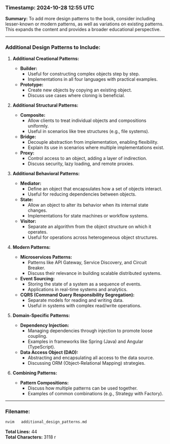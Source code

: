 ### Timestamp: 2024-10-28 12:55 UTC

**Summary:**
To add more design patterns to the book, consider including lesser-known or modern patterns, as well as variations on existing patterns. This expands the content and provides a broader educational perspective.

---

### Additional Design Patterns to Include:

1. **Additional Creational Patterns:**
   - **Builder:**
     - Useful for constructing complex objects step by step.
     - Implementations in all four languages with practical examples.
   - **Prototype:**
     - Create new objects by copying an existing object.
     - Discuss use cases where cloning is beneficial.

2. **Additional Structural Patterns:**
   - **Composite:**
     - Allow clients to treat individual objects and compositions uniformly.
     - Useful in scenarios like tree structures (e.g., file systems).
   - **Bridge:**
     - Decouple abstraction from implementation, enabling flexibility.
     - Explain its use in scenarios where multiple implementations exist.
   - **Proxy:**
     - Control access to an object, adding a layer of indirection.
     - Discuss security, lazy loading, and remote proxies.

3. **Additional Behavioral Patterns:**
   - **Mediator:**
     - Define an object that encapsulates how a set of objects interact.
     - Useful for reducing dependencies between objects.
   - **State:**
     - Allow an object to alter its behavior when its internal state changes.
     - Implementations for state machines or workflow systems.
   - **Visitor:**
     - Separate an algorithm from the object structure on which it operates.
     - Useful for operations across heterogeneous object structures.

4. **Modern Patterns:**
   - **Microservices Patterns:**
     - Patterns like API Gateway, Service Discovery, and Circuit Breaker.
     - Discuss their relevance in building scalable distributed systems.
   - **Event Sourcing:**
     - Storing the state of a system as a sequence of events.
     - Applications in real-time systems and analytics.
   - **CQRS (Command Query Responsibility Segregation):**
     - Separate models for reading and writing data.
     - Useful in systems with complex read/write operations.

5. **Domain-Specific Patterns:**
   - **Dependency Injection:**
     - Managing dependencies through injection to promote loose coupling.
     - Examples in frameworks like Spring (Java) and Angular (TypeScript).
   - **Data Access Object (DAO):**
     - Abstracting and encapsulating all access to the data source.
     - Discussing ORM (Object-Relational Mapping) strategies.

6. **Combining Patterns:**
   - **Pattern Compositions:**
     - Discuss how multiple patterns can be used together.
     - Examples of common combinations (e.g., Strategy with Factory).

---

### Filename: 
```bash
nvim   additional_design_patterns.md
```

**Total Lines:** 44  
**Total Characters:** 3118
r
